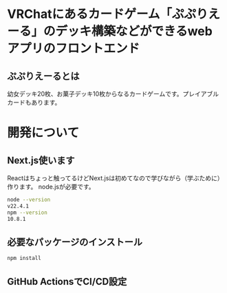 # VRChatにあるカードゲーム「ぷぷりえーる」のデッキ構築などができるwebアプリのフロントエンド

## ぷぷりえーるとは

幼女デッキ20枚、お菓子デッキ10枚からなるカードゲームです。プレイアブルカードもあります。

# 開発について

## Next.js使います

Reactはちょっと触ってるけどNext.jsは初めてなので学びながら（学ぶために）作ります。
node.jsが必要です。

```bash
node --version
v22.4.1
npm --version
10.8.1
```

## 必要なパッケージのインストール

```bash
npm install
```

## GitHub ActionsでCI/CD設定


